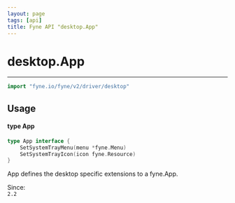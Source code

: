 ```yaml
---
layout: page
tags: [api]
title: Fyne API "desktop.App"
---
```


# desktop.App
---
```go
import "fyne.io/fyne/v2/driver/desktop"
```

## Usage

#### type App

```go
type App interface {
	SetSystemTrayMenu(menu *fyne.Menu)
	SetSystemTrayIcon(icon fyne.Resource)
}
```

App defines the desktop specific extensions to a fyne.App.


<div class="since">Since: <code>
2.2</code></div>
